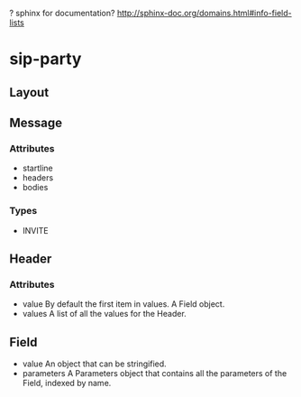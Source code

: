? sphinx for documentation?
http://sphinx-doc.org/domains.html#info-field-lists

# sip-party

## Layout

## Message

### Attributes

- startline
- headers
- bodies

### Types

- INVITE

## Header

### Attributes

-   value
    By default the first item in values. A Field object.
-   values
    A list of all the values for the Header.

## Field

-   value
    An object that can be stringified.
-   parameters
    A Parameters object that contains all the parameters of the Field, indexed
    by name.
